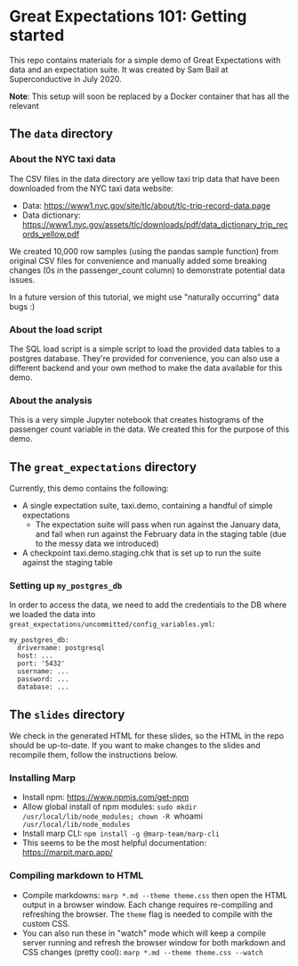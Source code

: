 # Great Expectations 101: Getting started

This repo contains materials for a simple demo of Great Expectations with data and an expectation suite. It was created by Sam Bail at Superconductive in July 2020. 

**Note**: This setup will soon be replaced by a Docker container that has all the relevant


## The `data` directory

### About the NYC taxi data

The CSV files in the data directory are yellow taxi trip data that have been downloaded from the NYC taxi data website:
* Data: https://www1.nyc.gov/site/tlc/about/tlc-trip-record-data.page
* Data dictionary: https://www1.nyc.gov/assets/tlc/downloads/pdf/data_dictionary_trip_records_yellow.pdf

We created 10,000 row samples (using the pandas sample function) from original CSV files for convenience and manually added some breaking changes (0s in the passenger_count column) to demonstrate potential data issues. 

In a future version of this tutorial, we might use "naturally occurring" data bugs :)

### About the load script
The SQL load script is a simple script to load the provided data tables to a postgres database. They're provided for convenience, you can also use a different backend and your own method to make the data available for this demo.

### About the analysis
This is a very simple Jupyter notebook that creates histograms of the passenger count variable in the data. We created this for the purpose of this demo.


## The `great_expectations` directory
Currently, this demo contains the following:
* A single expectation suite, taxi.demo, containing a handful of simple expectations
    * The expectation suite will pass when run against the January data, and fail when run against the February data in the staging table (due to the messy data we introduced)
* A checkpoint taxi.demo.staging.chk that is set up to run the suite against the staging table

### Setting up `my_postgres_db`

In order to access the data, we need to add the credentials to the DB where we loaded the data into `great_expectations/uncommitted/config_variables.yml`:

```
my_postgres_db:
  drivername: postgresql
  host: ...
  port: '5432'
  username: ...
  password: ...
  database: ...
```

## The `slides` directory
We check in the generated HTML for these slides, so the HTML in the repo should be up-to-date. If you want to make changes to the slides and recompile them, follow the instructions below.

### Installing Marp
* Install npm: https://www.npmjs.com/get-npm
* Allow global install of npm modules: `sudo mkdir /usr/local/lib/node_modules; chown -R `whoami` /usr/local/lib/node_modules` 
* Install marp CLI: `npm install -g @marp-team/marp-cli`
* This seems to be the most helpful documentation: https://marpit.marp.app/

### Compiling markdown to HTML
* Compile markdowns: `marp *.md --theme theme.css` then open the HTML output in a browser window. Each change requires re-compiling and refreshing the browser. The `theme` flag is needed to compile with the custom CSS.
* You can also run these in "watch" mode which will keep a compile server running and refresh the browser window for both markdown and CSS changes (pretty cool): `marp *.md --theme theme.css --watch`
